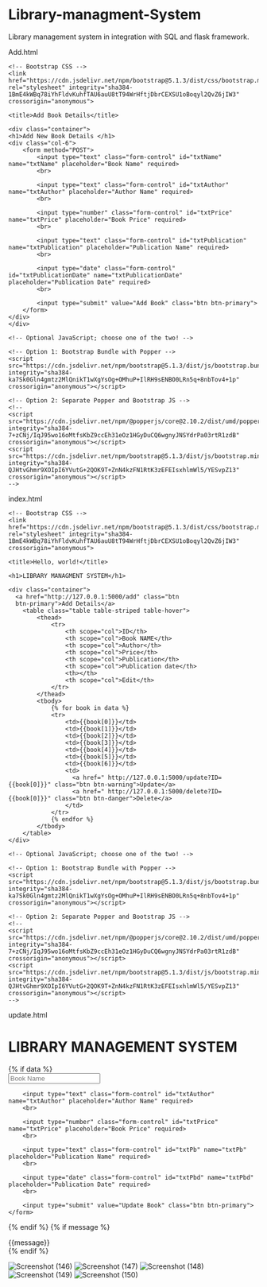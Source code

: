 # Library-managment-System
Library management system in integration with SQL and flask framework.

Add.html

<!doctype html>
<html lang="en">
  <head>
    <!-- Required meta tags -->
    <meta charset="utf-8">
    <meta name="viewport" content="width=device-width, initial-scale=1">

    <!-- Bootstrap CSS -->
    <link href="https://cdn.jsdelivr.net/npm/bootstrap@5.1.3/dist/css/bootstrap.min.css" rel="stylesheet" integrity="sha384-1BmE4kWBq78iYhFldvKuhfTAU6auU8tT94WrHftjDbrCEXSU1oBoqyl2QvZ6jIW3" crossorigin="anonymous">

    <title>Add Book Details</title>
  </head>
  <body>

    <div class="container">
    <h1>Add New Book Details </h1>
    <div class="col-6">
        <form method="POST">
            <input type="text" class="form-control" id="txtName" name="txtName" placeholder="Book Name" required>
            <br>

            <input type="text" class="form-control" id="txtAuthor" name="txtAuthor" placeholder="Author Name" required>
            <br>

            <input type="number" class="form-control" id="txtPrice" name="txtPrice" placeholder="Book Price" required>
            <br>

            <input type="text" class="form-control" id="txtPublication" name="txtPublication" placeholder="Publication Name" required>
            <br>

            <input type="date" class="form-control" id="txtPublicationDate" name="txtPublicationDate" placeholder="Publication Date" required>
            <br>

            <input type="submit" value="Add Book" class="btn btn-primary">
        </form>
    </div>
    </div>

    <!-- Optional JavaScript; choose one of the two! -->

    <!-- Option 1: Bootstrap Bundle with Popper -->
    <script src="https://cdn.jsdelivr.net/npm/bootstrap@5.1.3/dist/js/bootstrap.bundle.min.js" integrity="sha384-ka7Sk0Gln4gmtz2MlQnikT1wXgYsOg+OMhuP+IlRH9sENBO0LRn5q+8nbTov4+1p" crossorigin="anonymous"></script>

    <!-- Option 2: Separate Popper and Bootstrap JS -->
    <!--
    <script src="https://cdn.jsdelivr.net/npm/@popperjs/core@2.10.2/dist/umd/popper.min.js" integrity="sha384-7+zCNj/IqJ95wo16oMtfsKbZ9ccEh31eOz1HGyDuCQ6wgnyJNSYdrPa03rtR1zdB" crossorigin="anonymous"></script>
    <script src="https://cdn.jsdelivr.net/npm/bootstrap@5.1.3/dist/js/bootstrap.min.js" integrity="sha384-QJHtvGhmr9XOIpI6YVutG+2QOK9T+ZnN4kzFN1RtK3zEFEIsxhlmWl5/YESvpZ13" crossorigin="anonymous"></script>
    -->
  </body>
</html>

index.html

<!doctype html>
<html lang="en">
  <head>
    <!-- Required meta tags -->
    <meta charset="utf-8">
    <meta name="viewport" content="width=device-width, initial-scale=1">

    <!-- Bootstrap CSS -->
    <link href="https://cdn.jsdelivr.net/npm/bootstrap@5.1.3/dist/css/bootstrap.min.css" rel="stylesheet" integrity="sha384-1BmE4kWBq78iYhFldvKuhfTAU6auU8tT94WrHftjDbrCEXSU1oBoqyl2QvZ6jIW3" crossorigin="anonymous">

    <title>Hello, world!</title>
  </head>
  <body>

    

    <h1>LIBRARY MANAGMENT SYSTEM</h1>
    
    <div class="container">
      <a href="http://127.0.0.1:5000/add" class="btn
      btn-primary">Add Details</a>
        <table class="table table-striped table-hover">
            <thead>
                <tr>
                    <th scope="col">ID</th>
                    <th scope="col">Book NAME</th>
                    <th scope="col">Author</th>
                    <th scope="col">Price</th>
                    <th scope="col">Publication</th>
                    <th scope="col">Publication date</th>
                    <th></th>
                    <th scope="col">Edit</th>
                </tr>
            </thead>
            <tbody>
                {% for book in data %}
                <tr>
                    <td>{{book[0]}}</td>
                    <td>{{book[1]}}</td>
                    <td>{{book[2]}}</td>
                    <td>{{book[3]}}</td>
                    <td>{{book[4]}}</td>
                    <td>{{book[5]}}</td>
                    <td>{{book[6]}}</td>
                    <td>
                      <a href=" http://127.0.0.1:5000/update?ID={{book[0]}}" class="btn btn-warning">Update</a>
                      <a href=" http://127.0.0.1:5000/delete?ID={{book[0]}}" class="btn btn-danger">Delete</a>
                    </td>
                </tr>
                {% endfor %}
            </tbody>
        </table>
    </div>

    <!-- Optional JavaScript; choose one of the two! -->

    <!-- Option 1: Bootstrap Bundle with Popper -->
    <script src="https://cdn.jsdelivr.net/npm/bootstrap@5.1.3/dist/js/bootstrap.bundle.min.js" integrity="sha384-ka7Sk0Gln4gmtz2MlQnikT1wXgYsOg+OMhuP+IlRH9sENBO0LRn5q+8nbTov4+1p" crossorigin="anonymous"></script>

    <!-- Option 2: Separate Popper and Bootstrap JS -->
    <!--
    <script src="https://cdn.jsdelivr.net/npm/@popperjs/core@2.10.2/dist/umd/popper.min.js" integrity="sha384-7+zCNj/IqJ95wo16oMtfsKbZ9ccEh31eOz1HGyDuCQ6wgnyJNSYdrPa03rtR1zdB" crossorigin="anonymous"></script>
    <script src="https://cdn.jsdelivr.net/npm/bootstrap@5.1.3/dist/js/bootstrap.min.js" integrity="sha384-QJHtvGhmr9XOIpI6YVutG+2QOK9T+ZnN4kzFN1RtK3zEFEIsxhlmWl5/YESvpZ13" crossorigin="anonymous"></script>
    -->
  </body>
</html>

update.html

<h1>LIBRARY MANAGEMENT SYSTEM</h1>

<div class="col-6">
    {% if data %}
    <form method="post">
        <input type="text" class="form-control" id="txtName" name="txtName" placeholder="Book Name" required>
        <br>

        <input type="text" class="form-control" id="txtAuthor" name="txtAuthor" placeholder="Author Name" required>
        <br>

        <input type="number" class="form-control" id="txtPrice" name="txtPrice" placeholder="Book Price" required>
        <br>

        <input type="text" class="form-control" id="txtPb" name="txtPb" placeholder="Publication Name" required>
        <br>

        <input type="date" class="form-control" id="txtPbd" name="txtPbd" placeholder="Publication Date" required>
        <br>
    
        <input type="submit" value="Update Book" class="btn btn-primary">
    </form>
  {% endif %}
  {% if message %}
    <div class="alert alert-info">
      {{message}}
    </div>
    {% endif %}
</div>


![Screenshot (146)](https://user-images.githubusercontent.com/100313227/185193089-f075f5c0-abd5-4d50-8de0-ac1882a001eb.png)
![Screenshot (147)](https://user-images.githubusercontent.com/100313227/185193099-3462627c-9217-4181-97c4-685292245a89.png)
![Screenshot (148)](https://user-images.githubusercontent.com/100313227/185193104-4d3d6b34-016a-459c-8d6b-d1da62943b9d.png)
![Screenshot (149)](https://user-images.githubusercontent.com/100313227/185193108-f2e9b8f8-ce35-4636-bebc-268a5e67ed0d.png)
![Screenshot (150)](https://user-images.githubusercontent.com/100313227/185193111-2268e376-ec9e-4a6c-9344-12c2d13099f6.png)

